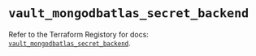 # `vault_mongodbatlas_secret_backend`

Refer to the Terraform Registory for docs: [`vault_mongodbatlas_secret_backend`](https://registry.terraform.io/providers/hashicorp/vault/3.15.0/docs/resources/mongodbatlas_secret_backend).
